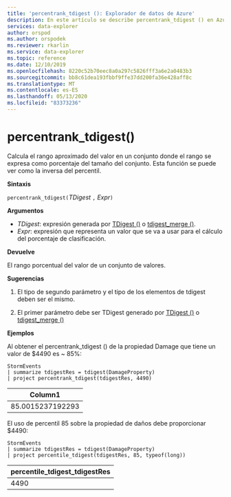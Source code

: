 ```yaml
---
title: 'percentrank_tdigest (): Explorador de datos de Azure'
description: En este artículo se describe percentrank_tdigest () en Azure Explorador de datos.
services: data-explorer
author: orspod
ms.author: orspodek
ms.reviewer: rkarlin
ms.service: data-explorer
ms.topic: reference
ms.date: 12/10/2019
ms.openlocfilehash: 8220c52b70eec8a0a297c5826fff3a6e2a0483b3
ms.sourcegitcommit: bb8c61dea193fbbf9ffe37dd200fa36e428aff8c
ms.translationtype: MT
ms.contentlocale: es-ES
ms.lasthandoff: 05/13/2020
ms.locfileid: "83373236"
---
```

# <a name="percentrank_tdigest"></a>percentrank_tdigest()

Calcula el rango aproximado del valor en un conjunto donde el rango se expresa como porcentaje del tamaño del conjunto. Esta función se puede ver como la inversa del percentil.

**Sintaxis**

`percentrank_tdigest(`*TDigest* `,` *Expr*`)`

**Argumentos**

* *TDigest*: expresión generada por [TDigest ()](tdigest-aggfunction.md) o [tdigest_merge ()](tdigest-merge-aggfunction.md).
* *Expr*: expresión que representa un valor que se va a usar para el cálculo del porcentaje de clasificación.

**Devuelve**

El rango porcentual del valor de un conjunto de valores.

**Sugerencias**

1) El tipo de segundo parámetro y el tipo de los elementos de tdigest deben ser el mismo.

2) El primer parámetro debe ser TDigest generado por [TDigest ()](tdigest-aggfunction.md) o [tdigest_merge ()](tdigest-merge-aggfunction.md)

**Ejemplos**

Al obtener el percentrank_tdigest () de la propiedad Damage que tiene un valor de $4490 es ~ 85%:

<!-- csl: https://help.kusto.windows.net:443/Samples -->
```kusto
StormEvents
| summarize tdigestRes = tdigest(DamageProperty)
| project percentrank_tdigest(tdigestRes, 4490)

```

|Column1|
|---|
|85.0015237192293|


El uso de percentil 85 sobre la propiedad de daños debe proporcionar $4490:

<!-- csl: https://help.kusto.windows.net:443/Samples -->
```kusto
StormEvents
| summarize tdigestRes = tdigest(DamageProperty)
| project percentile_tdigest(tdigestRes, 85, typeof(long))

```

|percentile_tdigest_tdigestRes|
|---|
|4490|

